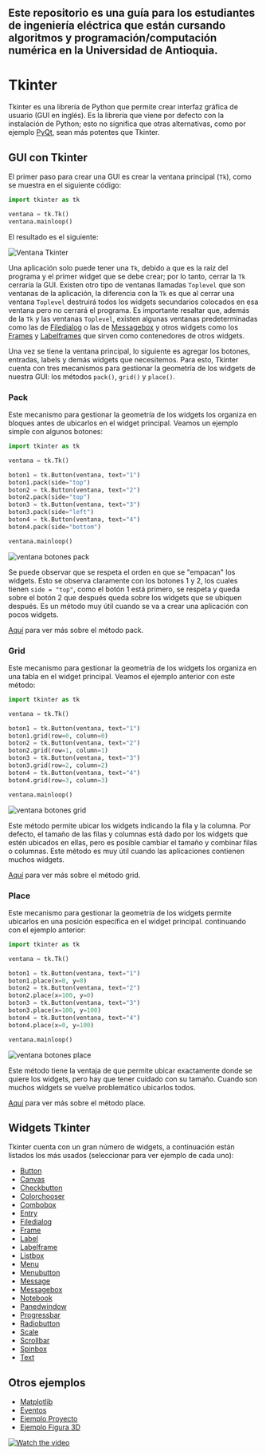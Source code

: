 ## Este repositorio es una guía para los estudiantes de ingeniería eléctrica que están cursando algoritmos y programación/computación numérica en la Universidad de Antioquia.

# Tkinter
Tkinter es una librería de Python que permite crear interfaz gráfica de usuario (GUI en inglés). Es la librería que viene por defecto con la instalación de Python; esto no significa que otras alternativas, como por ejemplo [PyQt](https://github.com/juan-suarezp/PythonPyQtTutorial), sean más potentes que Tkinter.

## GUI con Tkinter
El primer paso para crear una GUI es crear la ventana principal (`Tk`), como se muestra en el siguiente código:

```python
import tkinter as tk

ventana = tk.Tk()
ventana.mainloop()
```

El resultado es el siguiente:

![Ventana Tkinter](https://github.com/juan-suarezp/PythonTkinterTutorial/blob/master/ventana.png)

Una aplicación solo puede tener una `Tk`, debido a que es la raiz del programa y el primer widget que se debe crear; por lo tanto, cerrar la `Tk` cerraría la GUI. Existen otro tipo de ventanas llamadas `Toplevel` que son ventanas de la aplicación, la diferencia con la `Tk` es que al cerrar una ventana `Toplevel` destruirá todos los widgets secundarios colocados en esa ventana pero no cerrará el programa. Es importante resaltar que, además de la `Tk` y las ventanas `Toplevel`, existen algunas ventanas predeterminadas como las de [Filedialog](https://github.com/juan-suarezp/PythonTkinterTutorial/blob/master/widgets/filedialog/filedialog.md) o las de [Messagebox](https://github.com/juan-suarezp/PythonTkinterTutorial/blob/master/widgets/messagebox/messagebox.md) y otros widgets como los [Frames](https://github.com/juan-suarezp/PythonTkinterTutorial/blob/master/widgets/frame/frame.md) y [Labelframes](https://github.com/juan-suarezp/PythonTkinterTutorial/blob/master/widgets/labelframe/labelframe.md) que sirven como contenedores de otros widgets.

Una vez se tiene la ventana principal, lo siguiente es agregar los botones, entradas, labels y demás widgets que necesitemos. Para esto, Tkinter cuenta con tres mecanismos para gestionar la geometría de los widgets de nuestra GUI: los métodos `pack()`, `grid()` y `place()`.

### Pack
Este mecanismo para gestionar la geometría de los widgets los organiza en bloques antes de ubicarlos en el widget principal. Veamos un ejemplo simple con algunos botones:

```python
import tkinter as tk

ventana = tk.Tk()

boton1 = tk.Button(ventana, text="1")
boton1.pack(side="top")
boton2 = tk.Button(ventana, text="2")
boton2.pack(side="top")
boton3 = tk.Button(ventana, text="3")
boton3.pack(side="left")
boton4 = tk.Button(ventana, text="4")
boton4.pack(side="bottom")

ventana.mainloop()
```
![ventana botones pack](https://github.com/juan-suarezp/PythonTkinterTutorial/blob/master/ventanapack.png)

Se puede observar que se respeta el orden en que se "empacan" los widgets. Esto se observa claramente con los botones 1 y 2, los cuales tienen `side = "top"`, como el botón 1 está primero, se respeta y queda sobre el botón 2 que después queda sobre los widgets que se ubiquen después. Es un método muy útil cuando se va a crear una aplicación con pocos widgets.

[Aquí](https://www.tutorialspoint.com/python/tk_pack.htm) para ver más sobre el método pack.

### Grid
Este mecanismo para gestionar la geometría de los widgets los organiza en una tabla en el widget principal. Veamos el ejemplo anterior con este método:

```python
import tkinter as tk

ventana = tk.Tk()

boton1 = tk.Button(ventana, text="1")
boton1.grid(row=0, column=0)
boton2 = tk.Button(ventana, text="2")
boton2.grid(row=1, column=1)
boton3 = tk.Button(ventana, text="3")
boton3.grid(row=2, column=2)
boton4 = tk.Button(ventana, text="4")
boton4.grid(row=3, column=3)

ventana.mainloop()
```
![ventana botones grid](https://github.com/juan-suarezp/PythonTkinterTutorial/blob/master/ventanagrid.png)

Este método permite ubicar los widgets indicando la fila y la columna. Por defecto, el tamaño de las filas y columnas está dado por los widgets que estén ubicados en ellas, pero es posible cambiar el tamaño y combinar filas o columnas. Este método es muy útil cuando las aplicaciones contienen muchos widgets.

[Aquí](https://www.tutorialspoint.com/python/tk_grid.htm) para ver más sobre el método grid.

### Place
Este mecanismo para gestionar la geometría de los widgets permite ubicarlos en una posición específica en el widget principal. continuando con el ejemplo anterior:

```python
import tkinter as tk

ventana = tk.Tk()

boton1 = tk.Button(ventana, text="1")
boton1.place(x=0, y=0)
boton2 = tk.Button(ventana, text="2")
boton2.place(x=100, y=0)
boton3 = tk.Button(ventana, text="3")
boton3.place(x=100, y=100)
boton4 = tk.Button(ventana, text="4")
boton4.place(x=0, y=100)

ventana.mainloop()
```
![ventana botones place](https://github.com/juan-suarezp/PythonTkinterTutorial/blob/master/ventanaplace.png)

Este método tiene la ventaja de que permite ubicar exactamente donde se quiere los widgets, pero hay que tener cuidado con su tamaño. Cuando son muchos widgets se vuelve problemático ubicarlos todos.

[Aquí](https://www.tutorialspoint.com/python/tk_place.htm) para ver más sobre el método place.

## Widgets Tkinter
Tkinter cuenta con un gran número de widgets, a continuación están listados los más usados (seleccionar para ver ejemplo de cada uno):
- [Button](https://github.com/juan-suarezp/PythonTkinterTutorial/blob/master/widgets/button/button.md)
- [Canvas](https://github.com/juan-suarezp/PythonTkinterTutorial/blob/master/widgets/canvas/canvas.md)
- [Checkbutton](https://github.com/juan-suarezp/PythonTkinterTutorial/blob/master/widgets/checkbutton/checkbutton.md)
- [Colorchooser](https://github.com/juan-suarezp/PythonTkinterTutorial/blob/master/widgets/colorchooser/colorchooser.md)
- [Combobox](https://github.com/juan-suarezp/PythonTkinterTutorial/blob/master/widgets/combobox/combobox.md)
- [Entry](https://github.com/juan-suarezp/PythonTkinterTutorial/blob/master/widgets/entry/entry.md)
- [Filedialog](https://github.com/juan-suarezp/PythonTkinterTutorial/blob/master/widgets/filedialog/filedialog.md)
- [Frame](https://github.com/juan-suarezp/PythonTkinterTutorial/blob/master/widgets/frame/frame.md)
- [Label](https://github.com/juan-suarezp/PythonTkinterTutorial/blob/master/widgets/label/label.md)
- [Labelframe](https://github.com/juan-suarezp/PythonTkinterTutorial/blob/master/widgets/labelframe/labelframe.md)
- [Listbox](https://github.com/juan-suarezp/PythonTkinterTutorial/blob/master/widgets/listbox/listbox.md)
- [Menu](https://github.com/juan-suarezp/PythonTkinterTutorial/blob/master/widgets/menu/menu.md)
- [Menubutton](https://github.com/juan-suarezp/PythonTkinterTutorial/blob/master/widgets/menubutton/menubutton.md)
- [Message](https://github.com/juan-suarezp/PythonTkinterTutorial/blob/master/widgets/message/message.md)
- [Messagebox](https://github.com/juan-suarezp/PythonTkinterTutorial/blob/master/widgets/messagebox/messagebox.md)
- [Notebook](https://github.com/juan-suarezp/PythonTkinterTutorial/blob/master/widgets/notebook/notebook.md)
- [Panedwindow](https://github.com/juan-suarezp/PythonTkinterTutorial/blob/master/widgets/panedwindow/panedwindow.md)
- [Progressbar](https://github.com/juan-suarezp/PythonTkinterTutorial/blob/master/widgets/progressbar/progressbar.md)
- [Radiobutton](https://github.com/juan-suarezp/PythonTkinterTutorial/blob/master/widgets/radiobutton/radiobutton.md)
- [Scale](https://github.com/juan-suarezp/PythonTkinterTutorial/blob/master/widgets/scale/scale.md)
- [Scrollbar](https://github.com/juan-suarezp/PythonTkinterTutorial/blob/master/widgets/scrollbar/scrollbar.md)
- [Spinbox](https://github.com/juan-suarezp/PythonTkinterTutorial/blob/master/widgets/spinbox/spinbox.md)
- [Text](https://github.com/juan-suarezp/PythonTkinterTutorial/blob/master/widgets/text/text.md)

## Otros ejemplos
- [Matplotlib](https://github.com/juan-suarezp/PythonTkinterTutorial/blob/master/otros%20ejemplos/matplotlib/matplotlib.md)
- [Eventos](https://github.com/juan-suarezp/PythonTkinterTutorial/blob/master/otros%20ejemplos/eventos/eventos.md)
- [Ejemplo Proyecto](https://github.com/juan-suarezp/PythonTkinterTutorial/blob/master/otros%20ejemplos/proyecto/proyecto.md)
- [Ejemplo Figura 3D](https://github.com/juan-suarezp/PythonTkinterTutorial/blob/master/otros%20ejemplos/3D/3D.md)

[![Watch the video](https://github.com/juan-suarezp/PythonTkinterTutorial/blob/master/ventanaplace.png)](https://youtu.be/vt5fpE0bzSY)
